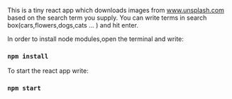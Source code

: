 This is a tiny react app which downloads images from www.unsplash.com based on the search term you supply. You can write terms in search box(cars,flowers,dogs,cats ... ) and hit enter.

In order to install node modules,open the terminal and write:
### `npm install`

To start the react app write:

### `npm start`